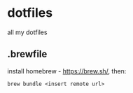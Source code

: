 # dotfiles

all my dotfiles

## .brewfile

install homebrew - https://brew.sh/, then:

```
brew bundle <insert remote url>
```
